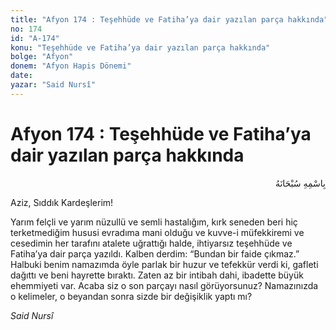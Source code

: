 ```yaml
---
title: "Afyon 174 : Teşehhüde ve Fatiha’ya dair yazılan parça hakkında"
no: 174
id: "A-174"
konu: "Teşehhüde ve Fatiha’ya dair yazılan parça hakkında"
bolge: "Afyon"
donem: "Afyon Hapis Dönemi"
date: 
yazar: "Said Nursî"
---
```


# Afyon 174 : Teşehhüde ve Fatiha’ya dair yazılan parça hakkında

<p class="arabic" dir="rtl" title="Meal: “Her türlü noksan sıfatlardan yüce olan Allah’ın adıyla.”">بِاسْمِهِ سُبْحَانَهُ</p>

Aziz, Sıddık Kardeşlerim!

Yarım felçli ve yarım nüzullü ve semli hastalığım, kırk seneden beri hiç terketmediğim hususi evradıma mani olduğu ve kuvve-i müfekkiremi ve cesedimin her tarafını atalete uğrattığı halde, ihtiyarsız teşehhüde ve Fatiha’ya dair parça yazıldı. Kalben derdim: “Bundan bir faide çıkmaz.” Halbuki benim namazımda öyle parlak bir huzur ve tefekkür verdi ki, gafleti dağıttı ve beni hayrette bıraktı. Zaten az bir intibah dahi, ibadette büyük ehemmiyeti var. Acaba siz o son parçayı nasıl görüyorsunuz? Namazınızda o kelimeler, o beyandan sonra sizde bir değişiklik yaptı mı?

*Said Nursî*
